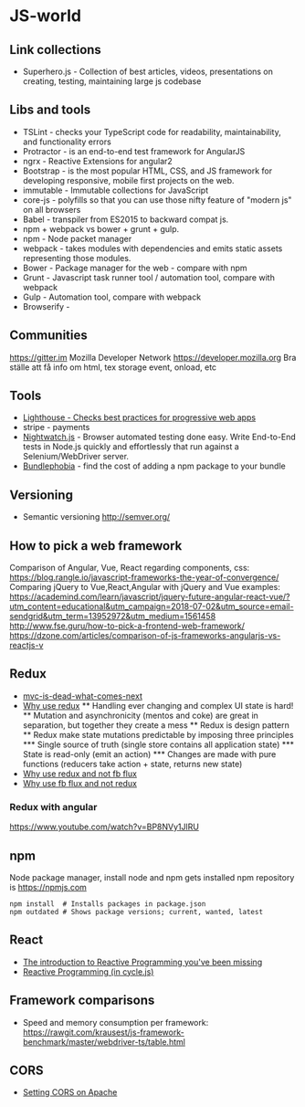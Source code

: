 # JS-world

## Link collections
* Superhero.js - Collection of best articles, videos, presentations on creating, testing, maintaining large js codebase

## Libs and tools
* TSLint - checks your TypeScript code for readability, maintainability, and functionality errors
* Protractor - is an end-to-end test framework for AngularJS
* ngrx - Reactive Extensions for angular2
* Bootstrap - is the most popular HTML, CSS, and JS framework for developing responsive, mobile first projects on the web.
* immutable - Immutable collections for JavaScript
* core-js - polyfills so that you can use those nifty feature of "modern js" on all browsers
* Babel - transpiler from ES2015 to backward compat js.
* npm + webpack vs bower + grunt + gulp.
* npm - Node packet manager
* webpack - takes modules with dependencies and emits static assets representing those modules.
* Bower - Package manager for the web - compare with npm 
* Grunt - Javascript task runner tool / automation tool, compare with webpack
* Gulp - Automation tool, compare with webpack
* Browserify - 

## Communities
<https://gitter.im>
Mozilla Developer Network <https://developer.mozilla.org> Bra ställe att få info om html, tex storage event, onload, etc

## Tools
* [Lighthouse - Checks best practices for progressive web apps](https://www.youtube.com/watch?v=6LQJtH90-aA)
* stripe - payments
* [Nightwatch.js](http://nightwatchjs.org/) - Browser automated testing done easy. Write End-to-End tests in Node.js quickly and effortlessly that run against a Selenium/WebDriver server. 
* [Bundlephobia](https://bundlephobia.com/) - find the cost of adding a npm package to your bundle

## Versioning
* Semantic versioning <http://semver.org/>

## How to pick a web framework
Comparison of Angular, Vue, React regarding components, css: https://blog.rangle.io/javascript-frameworks-the-year-of-convergence/
Comparing jQuery to Vue,React,Angular with jQuery and Vue examples: https://academind.com/learn/javascript/jquery-future-angular-react-vue/?utm_content=educational&utm_campaign=2018-07-02&utm_source=email-sendgrid&utm_term=13952972&utm_medium=1561458
http://www.fse.guru/how-to-pick-a-frontend-web-framework/
https://dzone.com/articles/comparison-of-js-frameworks-angularjs-vs-reactjs-v

## Redux
* [mvc-is-dead-what-comes-next](https://dzone.com/articles/mvc-is-dead-what-comes-next)
* [Why use redux](http://redux.js.org/docs/introduction/Motivation.html)
** Handling ever changing and complex UI state is hard!
** Mutation and asynchronicity (mentos and coke) are great in separation, but together they create a mess
** Redux is design pattern
** Redux make state mutations predictable by imposing three principles
*** Single source of truth (single store contains all application state)
*** State is read-only (emit an action)
*** Changes are made with pure functions (reducers take action + state, returns new state)
* [Why use redux and not fb flux](http://stackoverflow.com/questions/32461229/why-use-redux-over-facebook-flux)
* [Why use fb flux and not redux](http://stackoverflow.com/questions/32021763/what-could-be-the-downsides-of-using-redux-instead-of-flux/32916602#32916602)

### Redux with angular
<https://www.youtube.com/watch?v=BP8NVy1JlRU>

## npm
Node package manager, install node and npm gets installed
npm repository is <https://npmjs.com>

    npm install  # Installs packages in package.json
    npm outdated # Shows package versions; current, wanted, latest    

## React
* [The introduction to Reactive Programming you've been missing](https://gist.github.com/staltz/868e7e9bc2a7b8c1f754)
* [Reactive Programming (in cycle.js)](https://cycle.js.org/streams.html)

## Framework comparisons
* Speed and memory consumption per framework: <https://rawgit.com/krausest/js-framework-benchmark/master/webdriver-ts/table.html>

## CORS
* [Setting CORS on Apache](https://benjaminhorn.io/code/setting-cors-cross-origin-resource-sharing-on-apache-with-correct-response-headers-allowing-everything-through/)
